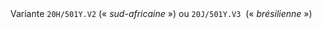 <!---->Variante <code>20H/501Y.V2</code> (« <i>sud-africaine</i> ») ou <code>20J/501Y.V3</code>  (« <i>brésilienne</i> »)
